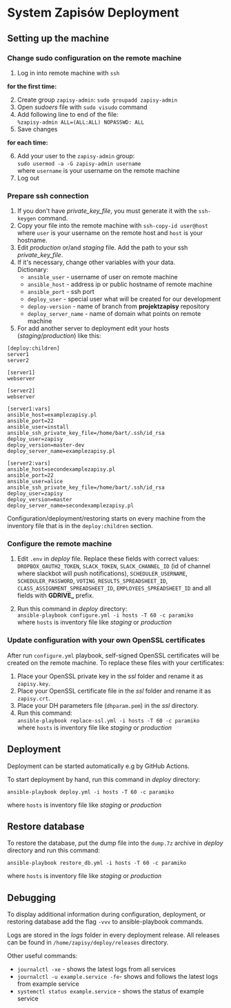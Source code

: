 
# System Zapisów Deployment

## Setting up the machine

### Change sudo configuration on the remote machine

1. Log in into remote machine with `ssh`

__for the first time:__

2. Create group `zapisy-admin`: `sudo groupadd zapisy-admin`
3. Open *sudoers* file with `sudo visudo` command
4. Add following line to end of the file:\
`%zapisy-admin ALL=(ALL:ALL) NOPASSWD: ALL`
5. Save changes

__for each time:__

6. Add your user to the `zapisy-admin` group:\
`sudo usermod -a -G zapisy-admin username`\
where `username` is your username on the remote machine
8. Log out


### Prepare ssh connection

1. If you don't have *private_key_file*, you must generate it with the `ssh-keygen` command.
2. Copy your file into the remote machine with `ssh-copy-id user@host`\
where `user` is your username on the remote host and `host` is your hostname.
3. Edit *production* or/and *staging* file. Add the path to your ssh *private_key_file*.
4. If it's necessary, change other variables with your data. \
	Dictionary:
	- `ansible_user` - username of user on remote machine
	- `ansible_host` - address ip or public hostname of remote machine
	- `ansible_port` - ssh port
	- `deploy_user` - special user what will be created for our development
	- `deploy-version` - name of branch from __projektzapisy__ repository
	- `deploy_server_name` - name of domain what points on remote machine
5. For add another server to deployment edit your hosts (*staging*/*production*) like this:

```
[deploy:children]
server1
server2

[server1]
webserver

[server2]
webserver

[server1:vars]
ansible_host=examplezapisy.pl
ansible_port=22
ansible_user=install
ansible_ssh_private_key_file=/home/bart/.ssh/id_rsa
deploy_user=zapisy
deploy_version=master-dev
deploy_server_name=examplezapisy.pl

[server2:vars]
ansible_host=secondexamplezapisy.pl
ansible_port=22
ansible_user=alice
ansible_ssh_private_key_file=/home/bart/.ssh/id_rsa
deploy_user=zapisy
deploy_version=master
deploy_server_name=secondexamplezapisy.pl
```
 Configuration/deployment/restoring starts on every machine from the inventory file that is in the `deploy:children` section.

### Configure the remote machine

1. Edit `.env` in *deploy* file. Replace these fields with correct values:
`DROPBOX_OAUTH2_TOKEN`, `SLACK_TOKEN`, `SLACK_CHANNEL_ID` (id of channel where slackbot will push notifications), `SCHEDULER_USERNAME`, `SCHEDULER_PASSWORD`, `VOTING_RESULTS_SPREADSHEET_ID`, `CLASS_ASSIGNMENT_SPREADSHEET_ID`, `EMPLOYEES_SPREADSHEET_ID` and all fields with __GDRIVE\___ prefix.

2. Run this command in *deploy* directory:\
`ansible-playbook configure.yml -i hosts -T 60 -c paramiko` \
where `hosts` is inventory file like *staging* or *production*

### Update configuration with your own OpenSSL certificates
After run `configure.yml` playbook, self-signed OpenSSL certificates will be created on the remote machine. To replace these files with your certificates:
1. Place your OpenSSL private key in the *ssl* folder and rename it as `zapisy.key`.
2. Place your OpenSSL certificate file in the *ssl* folder and rename it as `zapisy.crt`.
3. Place your DH parameters file (`dhparam.pem`) in the *ssl* directory.
4. Run this command: \
	`ansible-playbook replace-ssl.yml -i hosts -T 60 -c paramiko`\
	where `hosts` is inventory file like *staging* or *production*

## Deployment

Deployment can be started automatically e.g by GitHub Actions.

To start deployment by hand, run this command in *deploy* directory:
```
ansible-playbook deploy.yml -i hosts -T 60 -c paramiko
```
where `hosts` is inventory file like *staging* or *production*

## Restore database

To restore the database, put the dump file into the `dump.7z` archive in *deploy* directory and run this command:
```
ansible-playbook restore_db.yml -i hosts -T 60 -c paramiko
```
where `hosts` is inventory file like *staging* or *production*


## Debugging
To display additional information during configuration, deployment, or restoring database add the flag `-vvv` to ansible-playbook commands.

Logs are stored in the *logs* folder in every deployment release. All releases can be found in `/home/zapisy/deploy/releases` directory.

Other useful commands:
- `journalctl -xe` - shows the latest logs from all services
- `journalctl -u example.service -fe`- shows and follows the latest logs from example service
- `systemctl status example.service` - shows the status of example service

